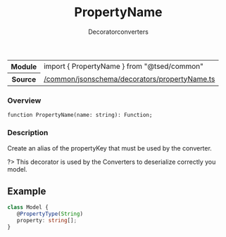 
<header class="symbol-info-header"><h1 id="propertyname">PropertyName</h1><label class="symbol-info-type-label decorator">Decorator</label><label class="api-type-label converters" title="converters">converters</label></header>
<!-- summary -->
<section class="symbol-info"><table class="is-full-width"><tbody><tr><th>Module</th><td><div class="lang-typescript"><span class="token keyword">import</span> { PropertyName }&nbsp;<span class="token keyword">from</span>&nbsp;<span class="token string">"@tsed/common"</span></div></td></tr><tr><th>Source</th><td><a href="https://github.com/Romakita/ts-express-decorators/blob/v4.27.2/src//common/jsonschema/decorators/propertyName.ts#L0-L0">/common/jsonschema/decorators/propertyName.ts</a></td></tr></tbody></table></section>
<!-- overview -->


### Overview


<pre><code class="typescript-lang ">function <span class="token function">PropertyName</span><span class="token punctuation">(</span>name<span class="token punctuation">:</span> <span class="token keyword">string</span><span class="token punctuation">)</span><span class="token punctuation">:</span> Function<span class="token punctuation">;</span></code></pre>


<!-- Parameters -->

<!-- Description -->


### Description

Create an alias of the propertyKey that must be used by the converter.

?> This decorator is used by the Converters to deserialize correctly you model.

## Example

```typescript
class Model {
   @PropertyType(String)
   property: string[];
}
```

<!-- Members -->

